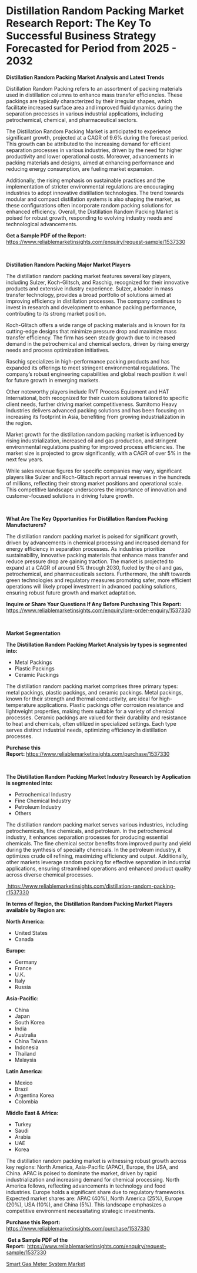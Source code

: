 <p><h1>Distillation Random Packing Market Research Report: The Key To Successful Business Strategy Forecasted for Period from 2025 - 2032</h1></p><p><strong>Distillation Random Packing Market Analysis and Latest Trends</strong></p>
<p><p>Distillation Random Packing refers to an assortment of packing materials used in distillation columns to enhance mass transfer efficiencies. These packings are typically characterized by their irregular shapes, which facilitate increased surface area and improved fluid dynamics during the separation processes in various industrial applications, including petrochemical, chemical, and pharmaceutical sectors.</p><p>The Distillation Random Packing Market is anticipated to experience significant growth, projected at a CAGR of 9.6% during the forecast period. This growth can be attributed to the increasing demand for efficient separation processes in various industries, driven by the need for higher productivity and lower operational costs. Moreover, advancements in packing materials and designs, aimed at enhancing performance and reducing energy consumption, are fueling market expansion.</p><p>Additionally, the rising emphasis on sustainable practices and the implementation of stricter environmental regulations are encouraging industries to adopt innovative distillation technologies. The trend towards modular and compact distillation systems is also shaping the market, as these configurations often incorporate random packing solutions for enhanced efficiency. Overall, the Distillation Random Packing Market is poised for robust growth, responding to evolving industry needs and technological advancements.</p></p>
<p><strong>Get a Sample PDF of the Report:&nbsp;</strong> <a href="https://www.reliablemarketinsights.com/enquiry/request-sample/1537330?utm_campaign=2639&utm_medium=2&utm_source=Github&utm_content=ia&utm_term=24032025&utm_id=distillation-random-packing">https://www.reliablemarketinsights.com/enquiry/request-sample/1537330</a></p>
<p>&nbsp;</p>
<p><strong>Distillation Random Packing Major Market Players</strong></p>
<p><p>The distillation random packing market features several key players, including Sulzer, Koch-Glitsch, and Raschig, recognized for their innovative products and extensive industry experience. Sulzer, a leader in mass transfer technology, provides a broad portfolio of solutions aimed at improving efficiency in distillation processes. The company continues to invest in research and development to enhance packing performance, contributing to its strong market position.</p><p>Koch-Glitsch offers a wide range of packing materials and is known for its cutting-edge designs that minimize pressure drop and maximize mass transfer efficiency. The firm has seen steady growth due to increased demand in the petrochemical and chemical sectors, driven by rising energy needs and process optimization initiatives.</p><p>Raschig specializes in high-performance packing products and has expanded its offerings to meet stringent environmental regulations. The company’s robust engineering capabilities and global reach position it well for future growth in emerging markets.</p><p>Other noteworthy players include RVT Process Equipment and HAT International, both recognized for their custom solutions tailored to specific client needs, further driving market competitiveness. Sumitomo Heavy Industries delivers advanced packing solutions and has been focusing on increasing its footprint in Asia, benefiting from growing industrialization in the region.</p><p>Market growth for the distillation random packing market is influenced by rising industrialization, increased oil and gas production, and stringent environmental regulations pushing for improved process efficiencies. The market size is projected to grow significantly, with a CAGR of over 5% in the next few years.</p><p>While sales revenue figures for specific companies may vary, significant players like Sulzer and Koch-Glitsch report annual revenues in the hundreds of millions, reflecting their strong market positions and operational scale. This competitive landscape underscores the importance of innovation and customer-focused solutions in driving future growth.</p></p>
<p>&nbsp;</p>
<p><strong>What Are The Key Opportunities For Distillation Random Packing Manufacturers?</strong></p>
<p><p>The distillation random packing market is poised for significant growth, driven by advancements in chemical processing and increased demand for energy efficiency in separation processes. As industries prioritize sustainability, innovative packing materials that enhance mass transfer and reduce pressure drop are gaining traction. The market is projected to expand at a CAGR of around 5% through 2030, fueled by the oil and gas, petrochemical, and pharmaceuticals sectors. Furthermore, the shift towards green technologies and regulatory measures promoting safer, more efficient operations will likely propel investment in advanced packing solutions, ensuring robust future growth and market adaptation.</p></p>
<p><strong>Inquire or Share Your Questions If Any Before Purchasing This Report:</strong> <a href="https://www.reliablemarketinsights.com/enquiry/pre-order-enquiry/1537330?utm_campaign=2639&utm_medium=2&utm_source=Github&utm_content=ia&utm_term=24032025&utm_id=distillation-random-packing">https://www.reliablemarketinsights.com/enquiry/pre-order-enquiry/1537330</a></p>
<p>&nbsp;</p>
<p><strong>Market Segmentation</strong></p>
<p><strong>The Distillation Random Packing Market Analysis by types is segmented into:</strong></p>
<p><ul><li>Metal Packings</li><li>Plastic Packings</li><li>Ceramic Packings</li></ul></p>
<p><p>The distillation random packing market comprises three primary types: metal packings, plastic packings, and ceramic packings. Metal packings, known for their strength and thermal conductivity, are ideal for high-temperature applications. Plastic packings offer corrosion resistance and lightweight properties, making them suitable for a variety of chemical processes. Ceramic packings are valued for their durability and resistance to heat and chemicals, often utilized in specialized settings. Each type serves distinct industrial needs, optimizing efficiency in distillation processes.</p></p>
<p><strong>Purchase this Report:&nbsp;</strong><a href="https://www.reliablemarketinsights.com/purchase/1537330?utm_campaign=2639&utm_medium=2&utm_source=Github&utm_content=ia&utm_term=24032025&utm_id=distillation-random-packing">https://www.reliablemarketinsights.com/purchase/1537330</a></p>
<p>&nbsp;</p>
<p><strong>The Distillation Random Packing Market Industry Research by Application is segmented into:</strong></p>
<p><ul><li>Petrochemical Industry</li><li>Fine Chemical Industry</li><li>Petroleum Industry</li><li>Others</li></ul></p>
<p><p>The distillation random packing market serves various industries, including petrochemicals, fine chemicals, and petroleum. In the petrochemical industry, it enhances separation processes for producing essential chemicals. The fine chemical sector benefits from improved purity and yield during the synthesis of specialty chemicals. In the petroleum industry, it optimizes crude oil refining, maximizing efficiency and output. Additionally, other markets leverage random packing for effective separation in industrial applications, ensuring streamlined operations and enhanced product quality across diverse chemical processes.</p></p>
<p><a href="https://www.reliablemarketinsights.com/distillation-random-packing-r1537330?utm_campaign=2639&utm_medium=2&utm_source=Github&utm_content=ia&utm_term=24032025&utm_id=distillation-random-packing">&nbsp;https://www.reliablemarketinsights.com/distillation-random-packing-r1537330</a></p>
<p><strong>In terms of Region, the Distillation Random Packing Market Players available by Region are:</strong></p>
<p>
    <p> <strong> North America: </strong>
        <ul>
            <li>United States</li>
            <li>Canada</li>
        </ul>
        </p> 
    <p> <strong> Europe: </strong>
        <ul>
            <li>Germany</li>
            <li>France</li>
            <li>U.K.</li>
            <li>Italy</li>
            <li>Russia</li>
        </ul>
        </p> 
    <p> <strong> Asia-Pacific: </strong>
        <ul>
            <li>China</li>
            <li>Japan</li>
            <li>South Korea</li>
            <li>India</li>
            <li>Australia</li>
            <li>China Taiwan</li>
            <li>Indonesia</li>
            <li>Thailand</li>
            <li>Malaysia</li>
        </ul>
        </p> 
    <p> <strong> Latin America: </strong>
        <ul>
            <li>Mexico</li>
            <li>Brazil</li>
            <li>Argentina Korea</li>
            <li>Colombia</li>
        </ul>
        </p> 
    <p> <strong> Middle East & Africa: </strong>
        <ul>
            <li>Turkey</li>
            <li>Saudi</li>
            <li>Arabia</li>
            <li>UAE</li>
            <li>Korea</li>
        </ul>
    </p>
    </p>
<p><p>The distillation random packing market is witnessing robust growth across key regions: North America, Asia-Pacific (APAC), Europe, the USA, and China. APAC is poised to dominate the market, driven by rapid industrialization and increasing demand for chemical processing. North America follows, reflecting advancements in technology and food industries. Europe holds a significant share due to regulatory frameworks. Expected market shares are: APAC (40%), North America (25%), Europe (20%), USA (10%), and China (5%). This landscape emphasizes a competitive environment necessitating strategic investments.</p></p>
<p><strong>Purchase this Report: </strong><a href="https://www.reliablemarketinsights.com/purchase/1537330?utm_campaign=2639&utm_medium=2&utm_source=Github&utm_content=ia&utm_term=24032025&utm_id=distillation-random-packing">https://www.reliablemarketinsights.com/purchase/1537330</a></p>
<p>&nbsp;<strong>Get a Sample PDF of the Report:&nbsp;&nbsp;</strong><a href="https://www.reliablemarketinsights.com/enquiry/request-sample/1537330?utm_campaign=2639&utm_medium=2&utm_source=Github&utm_content=ia&utm_term=24032025&utm_id=distillation-random-packing">https://www.reliablemarketinsights.com/enquiry/request-sample/1537330</a></p>
<p><strong></strong></p>
<p><p><a href="https://github.com/penglatilles/Market-Research-Report-List-1/blob/main/smart-gas-meter-system-market.md?utm_campaign=2639&utm_medium=2&utm_source=Github&utm_content=ia&utm_term=24032025&utm_id=distillation-random-packing">Smart Gas Meter System Market</a></p></p>